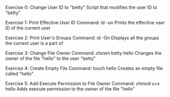 Exercise 0: Change User ID to "betty"
Script that modifies the user ID to "betty"

Exercise 1: Print Effective User ID
Command: id -un
Prints the effective user ID of the current user

Exercise 2: Print User's Groups
Command: id -Gn
Displays all the groups the current user is a part of

Exercise 3: Change File Owner
Command: chown betty hello
Changes the owner of the file "hello" to the user "betty"

Exercise 4: Create Empty File
Command: touch hello
Creates an empty file called "hello"

Exercise 5: Add Execute Permission to File Owner
Command: chmod u+x hello
Adds execute permission to the owner of the file "hello"
